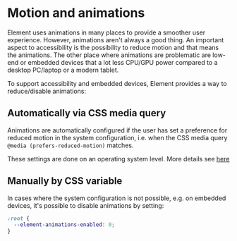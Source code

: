 # Motion and animations

Element uses animations in many places to provide a smoother user experience. However, animations
aren't always a good thing. An important aspect to accessibility is the possibility to reduce
motion and that means the animations. The other place where animations are problematic are
low-end or embedded devices that a lot less CPU/GPU power compared to a desktop PC/laptop or
a modern tablet.

To support accessibility and embedded devices, Element provides a way to reduce/disable
animations:

## Automatically via CSS media query

Animations are automatically configured if the user has set a preference for reduced motion
in the system configuration, i.e.  when the CSS media query `@media (prefers-reduced-motion)`
matches.

These settings are done on an operating system level.
More details see [here](https://developer.mozilla.org/en-US/docs/Web/CSS/@media/prefers-reduced-motion)

## Manually by CSS variable

In cases where the system configuration is not possible, e.g. on embedded devices, it's possible
to disable animations by setting:

```css
:root {
  --element-animations-enabled: 0;
}
```
